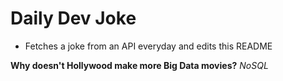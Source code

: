 
# Daily Dev Joke

- Fetches a joke from an API everyday and edits this README

**Why doesn't Hollywood make more Big Data movies?**
*NoSQL*